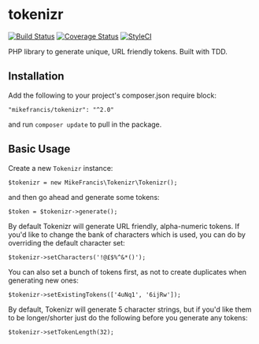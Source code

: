 tokenizr
========

[![Build Status](https://travis-ci.org/mikefrancis/tokenizr.svg?branch=master)](https://travis-ci.org/mikefrancis/tokenizr) [![Coverage Status](https://coveralls.io/repos/mikefrancis/tokenizr/badge.svg?branch=master&service=github)](https://coveralls.io/github/mikefrancis/tokenizr?branch=master) [![StyleCI](https://styleci.io/repos/26376775/shield)](https://styleci.io/repos/26376775)

PHP library to generate unique, URL friendly tokens. Built with TDD.

## Installation

Add the following to your project's composer.json require block:

    "mikefrancis/tokenizr": "^2.0"

and run `composer update` to pull in the package.

## Basic Usage

Create a new `Tokenizr` instance:

    $tokenizr = new MikeFrancis\Tokenizr\Tokenizr();

and then go ahead and generate some tokens:

    $token = $tokenizr->generate();
    
By default Tokenizr will generate URL friendly, alpha-numeric tokens. If you'd like to change the bank of characters which is used, you can do by overriding the default character set:

    $tokenizr->setCharacters('!@£$%^&*()');
    
You can also set a bunch of tokens first, as not to create duplicates when generating new ones:

    $tokenizr->setExistingTokens(['4uNq1', '6ijRw']);

By default, Tokenizr will generate 5 character strings, but if you'd like them to be longer/shorter just do the following before you generate any tokens:

    $tokenizr->setTokenLength(32);
